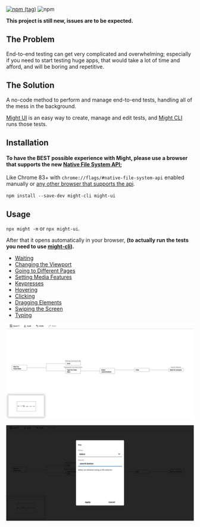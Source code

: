 [![npm (tag)](https://img.shields.io/npm/v/might-ui/latest)](http://npmjs.com/package/might-ui)
![npm](https://img.shields.io/npm/dm/might-ui)

**This project is still new, issues are to be expected.**

## The Problem

End-to-end testing can get very complicated and overwhelming; especially if you need to start testing huge apps, that would take a lot of time and afford, and will be boring and repetitive.

## The Solution

A no-code method to perform and manage end-to-end tests, handling all of the mess in the background.

[Might UI](https://github.com/ItsKerolos/Might) is an easy way to create, manage and edit tests,
and [Might CLI](https://github.com/ItsKerolos/might-cli) runs those tests.

## Installation

#### To have the BEST possible experience with Might, please use a browser that supports the new [Native File System API](https://web.dev/native-file-system/);
Like Chrome 83+ with `chrome://flags/#native-file-system-api` enabled manually or [any other browser that supports the api](https://caniuse.com/#feat=native-filesystem-api).

`npm install --save-dev might-cli might-ui`

## Usage
`npx might -m` or `npx might-ui`.

After that it opens automatically in your browser, **(to actually run the tests you need to use [might-cli](https://github.com/ItsKerolos/might-cli)).**

- [Waiting](https://github.com/ItsKerolos/Might/blob/master/src/documentation/wait.md)
- [Changing the Viewport](https://github.com/ItsKerolos/Might/blob/master/src/documentation/viewport.md)
- [Going to Different Pages](https://github.com/ItsKerolos/Might/blob/master/src/documentation/goto.md)
- [Setting Media Features](https://github.com/ItsKerolos/Might/blob/master/src/documentation/media.md)
- [Keypresses](https://github.com/ItsKerolos/Might/blob/master/src/documentation/click.md)
- [Hovering](https://github.com/ItsKerolos/Might/blob/master/src/documentation/hover.md)
- [Clicking](https://github.com/ItsKerolos/Might/blob/master/src/documentation/select.md)
- [Dragging Elements](https://github.com/ItsKerolos/Might/blob/master/src/documentation/drag.md)
- [Swiping the Screen](https://github.com/ItsKerolos/Might/blob/master/src/documentation/swipe.md)
- [Typing](https://github.com/ItsKerolos/Might/blob/master/src/documentation/keyboard.md)

[![](./screenshots/1.png)](https://github.com/ItsKerolos/Might/raw/master/screenshots/1.png)

[![](./screenshots/2.png)](https://github.com/ItsKerolos/Might/raw/master/screenshots/2.png)